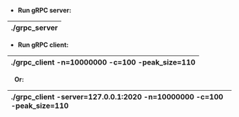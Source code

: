 * **Run gRPC server:**

|./grpc_server|
|:---|


* **Run gRPC client:**

|./grpc_client -n=10000000 -c=100 -peak_size=110|
|:---|

&nbsp;&nbsp;&nbsp;&nbsp;**Or:**

|./grpc_client -server=127.0.0.1:2020 -n=10000000 -c=100 -peak_size=110|
|:---|
